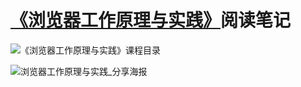 # [《浏览器工作原理与实践》](https://time.geekbang.org/column/intro/100033601)阅读笔记

![《浏览器工作原理与实践》课程目录](https://static001.geekbang.org/resource/image/9b/92/9ba059d108b7e84479f2e57d90280892.jpg)

![浏览器工作原理与实践_分享海报](../images/浏览器工作原理与实践.jpg)
